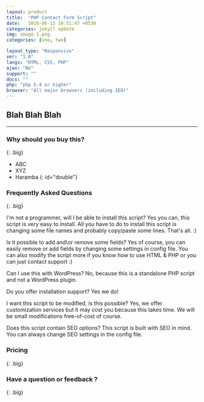 ```yaml
---
layout: product
title:  "PHP Contact Form Script"
date:   2016-06-13 10:51:47 +0530
categories: jekyll update
img: image-1.png
categories: [one, two]

layout_type: "Responsive"
ver: "1.0"
langs: "HTML, CSS, PHP"
ajax: "No"
support: ""
docs: ""
php: "php 5.4 or higher"
browser: "All major browsers (including IE8)"
---
```

## Blah Blah Blah

<hr>

### Why should you buy this? 
{: .big}

- ABC
- XYZ
- Haramba
{: id="double"}	
	
### Frequently Asked Questions
{: .big}

I'm not a programmer, will I be able to install this script?
Yes you can, this script is very easy to install. All you have to do to install this script is changing some file names and probably copy/paste some lines. That's all. :)

Is it possible to add and\or remove some fields?
Yes of course, you can easily remove or add fields by changing some settings in config file. You can also modify the script more if you know how to use HTML & PHP or you can just contact support :)

Can I use this with WordPress?
No, because this is a standalone PHP script and not a WordPress plugin.

Do you offer installation support?
Yes we do!

I want this script to be modified, is this possible?
Yes, we offer customization services but it may cost you because this takes time. We will be small modifications free-of-cost of course.

Does this script contain SEO options?
This script is built with SEO in mind. You can always change SEO settings in the config file.

### Pricing
{: .big}

### Have a question or feedback ?
{: .big}